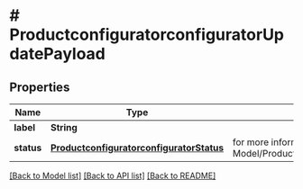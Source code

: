 # # ProductconfiguratorconfiguratorUpdatePayload


## Properties


Name | Type | Description | Notes
------------ | ------------- | ------------- | -------------
**label**| **String** |   | [optional]
**status**| [**ProductconfiguratorconfiguratorStatus**](ProductconfiguratorconfiguratorStatus.md) |  for more information please, see Model/ProductconfiguratorconfiguratorStatus.php  | [optional]


[[Back to Model list]](../../README.md#models) [[Back to API list]](../../README.md#endpoints) [[Back to README]](../../README.md)